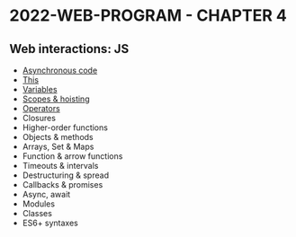 # 2022-WEB-PROGRAM - CHAPTER 4

## Web interactions: JS


- [Asynchronous code](https://javascript.plainenglish.io/can-the-web-live-without-asynchronous-code-7f61fe2e862e?source=your_stories_page-------------------------------------)
- [This](https://medium.com/geekculture/this-for-developers-5dc91d499677?source=your_stories_page-------------------------------------)
- [Variables](https://medium.com/codex/js-variables-what-you-need-to-know-fb8994ed9d0d?source=your_stories_page-------------------------------------)
- [Scopes & hoisting](https://javascript.plainenglish.io/js-mechanism-you-should-know-12431e094103?source=your_stories_page-------------------------------------)
- [Operators](https://famzil.medium.com/js-operators-3511c8545719?source=your_stories_page-------------------------------------)
- Closures
- Higher-order functions
- Objects & methods
- Arrays, Set & Maps
- Function & arrow functions
- Timeouts & intervals
- Destructuring & spread
- Callbacks & promises
- Async, await
- Modules
- Classes
- ES6+ syntaxes
